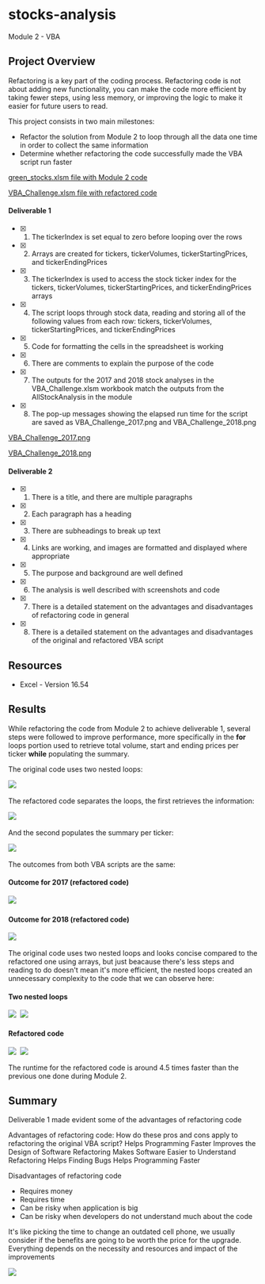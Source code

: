 # stocks-analysis
Module 2 - VBA

## Project Overview

Refactoring is a key part of the coding process. Refactoring code is not about adding new functionality, you can make the code more efficient by taking fewer steps, using less memory, or improving the logic to make it easier for future users to read.

This project consists in two main milestones: 
- Refactor the solution from Module 2 to loop through all the data one time in order to collect the same information
- Determine whether refactoring the code successfully made the VBA script run faster

[green_stocks.xlsm file with Module 2 code](https://github.com/GabrielaTuma/stocks-analysis/blob/a61ec8c980234f2bd876730c9ac8dd4a66a680be/green_stocks.xlsm) 

[VBA_Challenge.xlsm file with refactored code](https://github.com/GabrielaTuma/stocks-analysis/blob/a61ec8c980234f2bd876730c9ac8dd4a66a680be/VBA_Challenge.xlsm)

#### Deliverable 1
- [x] 1. The tickerIndex is set equal to zero before looping over the rows
- [x] 2. Arrays are created for tickers, tickerVolumes, tickerStartingPrices, and tickerEndingPrices
- [x] 3. The tickerIndex is used to access the stock ticker index for the tickers, tickerVolumes, tickerStartingPrices, and tickerEndingPrices arrays
- [x] 4. The script loops through stock data, reading and storing all of the following values from each row: tickers, tickerVolumes, tickerStartingPrices, and tickerEndingPrices
- [x] 5. Code for formatting the cells in the spreadsheet is working
- [x] 6. There are comments to explain the purpose of the code
- [x] 7. The outputs for the 2017 and 2018 stock analyses in the VBA_Challenge.xlsm workbook match the outputs from the AllStockAnalysis in the module
- [x] 8. The pop-up messages showing the elapsed run time for the script are saved as VBA_Challenge_2017.png and VBA_Challenge_2018.png

[VBA_Challenge_2017.png](https://github.com/GabrielaTuma/stocks-analysis/blob/a61ec8c980234f2bd876730c9ac8dd4a66a680be/Resources/VBA_Challenge_2017.png) 

[VBA_Challenge_2018.png](https://github.com/GabrielaTuma/stocks-analysis/blob/a61ec8c980234f2bd876730c9ac8dd4a66a680be/Resources/VBA_Challenge_2018.png)

#### Deliverable 2
- [x] 1. There is a title, and there are multiple paragraphs
- [x] 2. Each paragraph has a heading
- [x] 3. There are subheadings to break up text
- [x] 4. Links are working, and images are formatted and displayed where appropriate
- [x] 5. The purpose and background are well defined
- [x] 6. The analysis is well described with screenshots and code
- [x] 7. There is a detailed statement on the advantages and disadvantages of refactoring code in general
- [x] 8. There is a detailed statement on the advantages and disadvantages of the original and refactored VBA script

## Resources 

- Excel - Version 16.54


## Results

While refactoring the code from Module 2 to achieve deliverable 1, several steps were followed to improve performance, more specifically in the **for** loops portion used to retrieve total volume, start and ending prices per ticker **while** populating the summary.

The original code uses two nested loops:

<kbd>
  <img src="https://github.com/GabrielaTuma/stocks-analysis/blob/01a111b9ca6f424ff7eda19ca26341efefff7f95/Resources/AllStockAnalysis.png">
</kbd>  &nbsp;
</p>

The refactored code separates the loops, the first retrieves the information:

<kbd>
  <img src="https://github.com/GabrielaTuma/stocks-analysis/blob/01a111b9ca6f424ff7eda19ca26341efefff7f95/Resources/AllStocksAnalysisRefactored1.png">
</kbd>  &nbsp;
</p>

And the second populates the summary per ticker:

<kbd>
  <img src="https://github.com/GabrielaTuma/stocks-analysis/blob/01a111b9ca6f424ff7eda19ca26341efefff7f95/Resources/AllStocksAnalysisRefactored2.png">
</kbd>  &nbsp;
</p>

The outcomes from both VBA scripts are the same: 

#### Outcome for 2017 (refactored code) 
<kbd>
  <img src="https://github.com/GabrielaTuma/stocks-analysis/blob/a61ec8c980234f2bd876730c9ac8dd4a66a680be/Resources/VBA_Challenge_2017.png">
</kbd>  &nbsp;
</p>


#### Outcome for 2018 (refactored code)
<kbd>
  <img src="https://github.com/GabrielaTuma/stocks-analysis/blob/a61ec8c980234f2bd876730c9ac8dd4a66a680be/Resources/VBA_Challenge_2018.png">
</kbd>  &nbsp;
</p>


The original code uses two nested loops and looks concise compared to the refactored one using arrays, but just beacause there's less steps and reading to do doesn't mean it's more efficient, the nested loops created an unnecessary complexity to the code that we can observe here:  




#### Two nested loops  
<kbd>
  <img src="https://github.com/GabrielaTuma/stocks-analysis/blob/a61ec8c980234f2bd876730c9ac8dd4a66a680be/Resources/nested_time_2017.png">
  <img src="https://github.com/GabrielaTuma/stocks-analysis/blob/a61ec8c980234f2bd876730c9ac8dd4a66a680be/Resources/nested_time_2018.png">
</kbd>  &nbsp;
</p>

#### Refactored code
<kbd>
  <img src="https://github.com/GabrielaTuma/stocks-analysis/blob/a61ec8c980234f2bd876730c9ac8dd4a66a680be/Resources/time_2017.png">
  <img src="https://github.com/GabrielaTuma/stocks-analysis/blob/a61ec8c980234f2bd876730c9ac8dd4a66a680be/Resources/time_2018.png">
</kbd>  &nbsp;
</p>

The runtime for the refactored code is around 4.5 times faster than the previous one done during Module 2. 

## Summary

Deliverable 1 made evident some of the advantages of refactoring code

Advantages of refactoring code:
How do these pros and cons apply to refactoring the original VBA script?
Helps Programming Faster
Improves the Design of Software
Refactoring Makes Software Easier to Understand
Refactoring Helps Finding Bugs
Helps Programming Faster


Disadvantages of refactoring code
- Requires money
- Requires time
- Can be risky when application is big
- Can be risky when developers do not understand much about the code


It's like picking the time to change an outdated cell phone, we usually consider if the benefits are going to be worth the price for the upgrade. Everything depends on the necessity and resources and impact of the improvements 


<kbd>
  <img src="https://github.com/GabrielaTuma/stocks-analysis/blob/a61ec8c980234f2bd876730c9ac8dd4a66a680be/Resources/year_question.png">
</kbd>  &nbsp;
</p>

